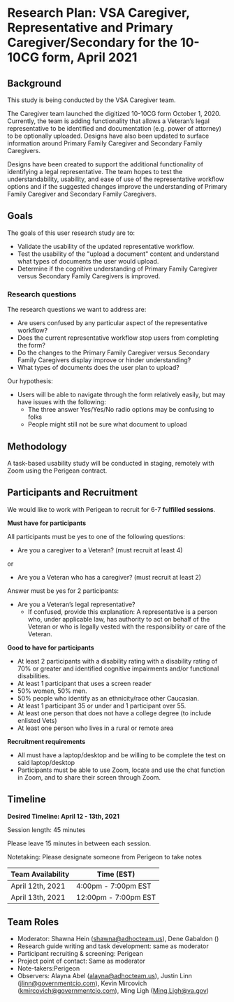 # Research Plan: VSA Caregiver, Representative and Primary Caregiver/Secondary for the 10-10CG form, April 2021

## Background

This study is being conducted by the VSA Caregiver team.	

The Caregiver team launched the digitized 10-10CG form October 1, 2020. Currently, the team is adding functionality that allows a Veteran’s legal representative to be identified and documentation (e.g. power of attorney) to be optionally uploaded. Designs have also been updated to surface information around Primary Family Caregiver and Secondary Family Caregivers.
 
Designs have been created to support the additional functionality of identifying a legal representative. The team hopes to test the understandability, usability, and ease of use of the representative workflow options and if the suggested changes improve the understanding of Primary Family Caregiver and Secondary Family Caregivers.

## Goals

The goals of this user research study are to: 

- Validate the usability of the updated representative workflow.
- Test the usability of the "upload a document" content and understand what types of documents the user would upload.
- Determine if the cognitive understanding of Primary Family Caregiver versus Secondary Family Caregivers is improved.

### Research questions

The research questions we want to address are: 

- Are users confused by any particular aspect of the representative workflow?
- Does the current representative workflow stop users from completing the form?
- Do the changes to the Primary Family Caregiver versus Secondary Family Caregivers display improve or hinder understanding?
- What types of documents does the user plan to upload?


Our hypothesis: 
- Users will be able to navigate through the form relatively easily, but may have issues with the following:
  - The three answer Yes/Yes/No radio options may be confusing to folks
  - People might still not be sure what document to upload


## Methodology 

A task-based usability study will be conducted in staging, remotely with Zoom using the Perigean contract. 


## Participants and Recruitment

We would like to work with Perigean to recruit for 6-7 **fulfilled sessions**.  

**Must have for participants**

All participants must be yes to one of the following questions:

- Are you a caregiver to a Veteran?  (must recruit at least 4)

or

- Are you a Veteran who has a caregiver? (must recruit at least 2)

Answer must be yes for 2 participants: 

- Are you a Veteran’s legal representative? 
  - If confused, provide this explanation: A representative is a person who, under applicable law, has authority to act on behalf of the Veteran or who is legally vested with the responsibility or care of the Veteran. 

**Good to have for participants**

- At least 2 participants with a disability rating with a disability rating of 70% or greater and identified cognitive impairments and/or functional disabilities. 
- At least 1 participant that uses a screen reader
- 50% women, 50% men.
- 50% people who identify as an ethnicity/race other Caucasian.
- At least 1 participant 35 or under and 1 participant over 55.
- At least one person that does not have a college degree (to include enlisted Vets)
- At least one person who lives in a rural or remote area


**Recruitment requirements**
 
- All must have a laptop/desktop and be willing to be complete the test on said laptop/desktop
- Participants must be able to use Zoom, locate and use the chat function in Zoom, and to share their screen through Zoom.


## Timeline 

**Desired Timeline: April 12 - 13th, 2021**

Session length: 45 minutes 

Please leave 15 minutes in between each session.

Notetaking: Please designate someone from Perigeon to take notes

Team Availability | Time (EST)
------------------|--------------
April 12th, 2021 | 4:00pm - 7:00pm EST
April 13th, 2021 | 12:00pm - 7:00pm EST


## Team Roles	

- Moderator: Shawna Hein (shawna@adhocteam.us), Dene Gabaldon ()
- Research guide writing and task development: same as moderator
- Participant recruiting & screening: Perigean
- Project point of contact: Same as moderator
- Note-takers:Perigeon
- Observers: Alayna Abel (alayna@adhocteam.us), Justin Linn (jlinn@governmentcio.com), Kevin Mircovich (kmircovich@governmentcio.com), Ming Ligh (Ming.Ligh@va.gov) 

